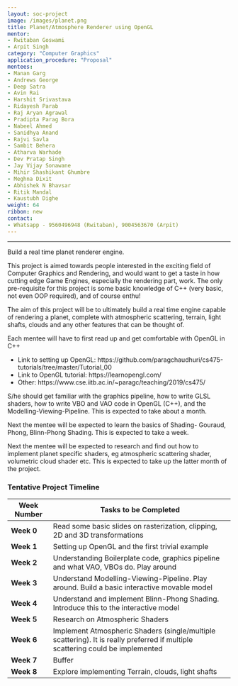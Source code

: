 ```yaml
---
layout: soc-project
image: /images/planet.png
title: Planet/Atmosphere Renderer using OpenGL
mentor: 
- Rwitaban Goswami
- Arpit Singh
category: "Computer Graphics"
application_procedure: "Proposal"
mentees:
- Manan Garg
- Andrews George
- Deep Satra
- Avin Rai
- Harshit Srivastava
- Ridayesh Parab
- Raj Aryan Agrawal
- Pradipta Parag Bora
- Nabeel Ahmed
- Sanidhya Anand
- Rajvi Savla
- Sambit Behera
- Atharva Warhade
- Dev Pratap Singh
- Jay Vijay Sonawane
- Mihir Shashikant Ghumbre
- Meghna Dixit
- Abhishek N Bhavsar
- Ritik Mandal
- Kaustubh Dighe
weight: 64
ribbon: new
contact:
- Whatsapp - 9560496948 (Rwitaban), 9004563670 (Arpit)
---
```


---

Build a real time planet renderer engine.

<!--break-->

This project is aimed towards people interested in the exciting field of Computer Graphics and Rendering, and would want to get a taste in how cutting edge Game Engines, especially the rendering part, work. The only pre-requisite for this project is some basic knowledge of C++ (very basic, not even OOP required), and of course enthu!

The aim of this project will be to ultimately build a real time engine capable of rendering a planet, complete with atmospheric scattering, terrain, light shafts, clouds and any other features that can be thought of.

Each mentee will have to first read up and get comfortable with OpenGL in C++

<ul>
<li>Link to setting up OpenGL: <a> https://github.com/paragchaudhuri/cs475-tutorials/tree/master/Tutorial_00 </a> </li>
<li>Link to OpenGL tutorial: <a> https://learnopengl.com/</a></li>
<li>Other: <a>https://www.cse.iitb.ac.in/~paragc/teaching/2019/cs475/</a></li>
</ul>

S/he should get familiar with the graphics pipeline, how to write GLSL shaders, how to write VBO and VAO code in OpenGL (C++), and the Modelling-Viewing-Pipeline. This is expected to take about a month.

Next the mentee will be expected to learn the basics of Shading- Gouraud, Phong, Blinn-Phong Shading. This is expected to take a week.

Next the mentee will be expected to research and find out how to implement planet specific shaders, eg atmospheric scattering shader, volumetric cloud shader etc. This is expected to take up the latter month of the project.

<!--break-->

### Tentative Project Timeline



<!--break-->

|Week Number  | Tasks to be Completed|
|--- | --- | 
|**Week 0** |Read some basic slides on rasterization, clipping, 2D and 3D transformations |
|**Week 1** |Setting up OpenGL and the first trivial example|
|**Week 2** |Understanding Boilerplate code, graphics pipeline and what VAO, VBOs do. Play around |
|**Week 3** |Understand Modelling-Viewing-Pipeline. Play around. Build a basic interactive movable model|
|**Week 4** |Understand and implement Blinn-Phong Shading. Introduce this to the interactive model|
|**Week 5** |Research on Atmospheric Shaders|
|**Week 6** |Implement Atmospheric Shaders (single/multiple scattering). It is really preferred if multiple scattering could be implemented|
|**Week 7** |Buffer |
|**Week 8** |Explore implementing Terrain, clouds, light shafts |


<!--break-->
